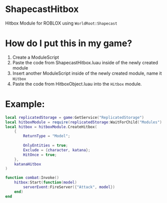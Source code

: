 # ShapecastHitbox
Hitbox Module for ROBLOX using `WorldRoot:Shapecast`

# How do I put this in my game?
1. Create a ModuleScript
2. Paste the code from ShapecastHitbox.luau inside of the newly created module
3. Insert another ModuleScript inside of the newly created module, name it `Hitbox`
4. Paste the code from HitboxObject.luau into the `Hitbox` module.

# Example:
```lua
local replicatedStorage = game:GetService("ReplicatedStorage")
local hitboxModule = require(replicatedStorage:WaitForChild("Modules"):WaitForChild("ShapecastHitbox"))
local hitbox = hitboxModule.CreateHitbox(
	{
		ReturnType = "Model";
		
		OnlyEntities = true;
		Exclude = {character, katana};
		HitOnce = true;
	},
	katanaHitbox
)

function combat:Invoke()
	hitbox:Start(function(model)
		serverEvent:FireServer({"Attack", model})
	end)
end
```
